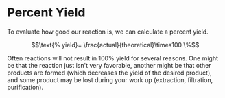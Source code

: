 # Percent Yield

To evaluate how good our reaction is, we can calculate a percent yield.  

$$\text{% yield}= \frac{actual}{theoretical}\times100 \%$$

Often reactions will not result in 100% yield for several reasons.  One might be that the reaction just isn't very favorable, another might be that other products are formed (which decreases the yield of the desired product), and some product may be lost during your work up (extraction, filtration, purification).


